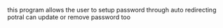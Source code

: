 this program allows the user to setup password through auto redirecting potral 
can update or remove password too
